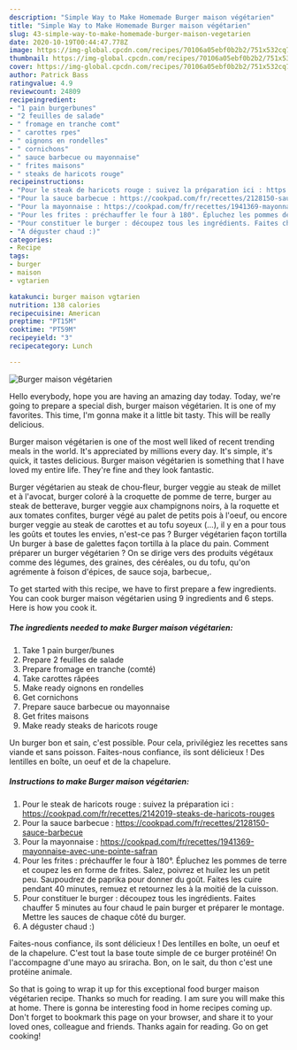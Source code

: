 ```yaml
---
description: "Simple Way to Make Homemade Burger maison végétarien"
title: "Simple Way to Make Homemade Burger maison végétarien"
slug: 43-simple-way-to-make-homemade-burger-maison-vegetarien
date: 2020-10-19T00:44:47.778Z
image: https://img-global.cpcdn.com/recipes/70106a05ebf0b2b2/751x532cq70/burger-maison-vegetarien-photo-principale-de-la-recette.jpg
thumbnail: https://img-global.cpcdn.com/recipes/70106a05ebf0b2b2/751x532cq70/burger-maison-vegetarien-photo-principale-de-la-recette.jpg
cover: https://img-global.cpcdn.com/recipes/70106a05ebf0b2b2/751x532cq70/burger-maison-vegetarien-photo-principale-de-la-recette.jpg
author: Patrick Bass
ratingvalue: 4.9
reviewcount: 24809
recipeingredient:
- "1 pain burgerbunes"
- "2 feuilles de salade"
- " fromage en tranche comt"
- " carottes rpes"
- " oignons en rondelles"
- " cornichons"
- " sauce barbecue ou mayonnaise"
- " frites maisons"
- " steaks de haricots rouge"
recipeinstructions:
- "Pour le steak de haricots rouge : suivez la préparation ici : https://cookpad.com/fr/recettes/2142019-steaks-de-haricots-rouges"
- "Pour la sauce barbecue : https://cookpad.com/fr/recettes/2128150-sauce-barbecue"
- "Pour la mayonnaise : https://cookpad.com/fr/recettes/1941369-mayonnaise-avec-une-pointe-safran"
- "Pour les frites : préchauffer le four à 180°. Épluchez les pommes de terre et coupez les en forme de frites. Salez, poivrez et huilez les un petit peu. Saupoudrez de paprika pour donner du goût. Faites les cuire pendant 40 minutes, remuez et retournez les à la moitié de la cuisson."
- "Pour constituer le burger : découpez tous les ingrédients. Faites chauffer 5 minutes au four chaud le pain burger et préparer le montage. Mettre les sauces de chaque côté du burger."
- "A déguster chaud :)"
categories:
- Recipe
tags:
- burger
- maison
- vgtarien

katakunci: burger maison vgtarien 
nutrition: 138 calories
recipecuisine: American
preptime: "PT15M"
cooktime: "PT59M"
recipeyield: "3"
recipecategory: Lunch

---
```



![Burger maison végétarien](https://img-global.cpcdn.com/recipes/70106a05ebf0b2b2/751x532cq70/burger-maison-vegetarien-photo-principale-de-la-recette.jpg)

Hello everybody, hope you are having an amazing day today. Today, we're going to prepare a special dish, burger maison végétarien. It is one of my favorites. This time, I'm gonna make it a little bit tasty. This will be really delicious.

Burger maison végétarien is one of the most well liked of recent trending meals in the world. It's appreciated by millions every day. It's simple, it's quick, it tastes delicious. Burger maison végétarien is something that I have loved my entire life. They're fine and they look fantastic.

Burger végétarien au steak de chou-fleur, burger veggie au steak de millet et à l&#39;avocat, burger coloré à la croquette de pomme de terre, burger au steak de betterave, burger veggie aux champignons noirs, à la roquette et aux tomates confites, burger végé au palet de petits pois à l&#39;oeuf, ou encore burger veggie au steak de carottes et au tofu soyeux (…), il y en a pour tous les goûts et toutes les envies, n&#39;est-ce pas ? Burger végétarien façon tortilla Un burger à base de galettes façon tortilla à la place du pain. Comment préparer un burger végétarien ? On se dirige vers des produits végétaux comme des légumes, des graines, des céréales, ou du tofu, qu&#39;on agrémente à foison d&#39;épices, de sauce soja, barbecue,.


To get started with this recipe, we have to first prepare a few ingredients. You can cook burger maison végétarien using 9 ingredients and 6 steps. Here is how you cook it.

<!--inarticleads1-->

##### The ingredients needed to make Burger maison végétarien:

1. Take 1 pain burger/bunes
1. Prepare 2 feuilles de salade
1. Prepare  fromage en tranche (comté)
1. Take  carottes râpées
1. Make ready  oignons en rondelles
1. Get  cornichons
1. Prepare  sauce barbecue ou mayonnaise
1. Get  frites maisons
1. Make ready  steaks de haricots rouge


Un burger bon et sain, c&#39;est possible. Pour cela, privilégiez les recettes sans viande et sans poisson. Faites-nous confiance, ils sont délicieux ! Des lentilles en boîte, un oeuf et de la chapelure. 

<!--inarticleads2-->

##### Instructions to make Burger maison végétarien:

1. Pour le steak de haricots rouge : suivez la préparation ici : https://cookpad.com/fr/recettes/2142019-steaks-de-haricots-rouges
1. Pour la sauce barbecue : https://cookpad.com/fr/recettes/2128150-sauce-barbecue
1. Pour la mayonnaise : https://cookpad.com/fr/recettes/1941369-mayonnaise-avec-une-pointe-safran
1. Pour les frites : préchauffer le four à 180°. Épluchez les pommes de terre et coupez les en forme de frites. Salez, poivrez et huilez les un petit peu. Saupoudrez de paprika pour donner du goût. Faites les cuire pendant 40 minutes, remuez et retournez les à la moitié de la cuisson.
1. Pour constituer le burger : découpez tous les ingrédients. Faites chauffer 5 minutes au four chaud le pain burger et préparer le montage. Mettre les sauces de chaque côté du burger.
1. A déguster chaud :)


Faites-nous confiance, ils sont délicieux ! Des lentilles en boîte, un oeuf et de la chapelure. C&#39;est tout la base toute simple de ce burger protéiné! On l&#39;accompagne d&#39;une mayo au sriracha. Bon, on le sait, du thon c&#39;est une protéine animale. 

So that is going to wrap it up for this exceptional food burger maison végétarien recipe. Thanks so much for reading. I am sure you will make this at home. There is gonna be interesting food in home recipes coming up. Don't forget to bookmark this page on your browser, and share it to your loved ones, colleague and friends. Thanks again for reading. Go on get cooking!

